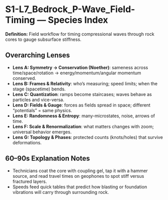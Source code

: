 # S1-L7_Bedrock_P-Wave_Field-Timing — Species Index
**Definition:** Field workflow for timing compressional waves through rock cores to gauge subsurface stiffness.

## Overarching Lenses

- **Lens A: Symmetry -> Conservation (Noether)**: sameness across time/space/rotation → energy/momentum/angular momentum conserved.
- **Lens B: Frames & Relativity**: who’s measuring; speed limits; when the stage (spacetime) bends.
- **Lens C: Quantization**: ramps become staircases; waves behave as particles and vice-versa.
- **Lens D: Fields & Gauge**: forces as fields spread in space; different “potentials” = same physics.
- **Lens E: Randomness & Entropy**: many-microstates, noise, arrows of time.
- **Lens F: Scale & Renormalization**: what matters changes with zoom; universal behavior emerges.
- **Lens G: Topology & Phases**: protected counts (knots/holes) that survive deformations.

## 60–90s Explanation Notes

- Technicians coat the core with coupling gel, tap it with a hammer source, and read travel times on geophones to spot stiff versus fractured layers.
- Speeds feed quick tables that predict how blasting or foundation vibrations will carry through surrounding rock.

